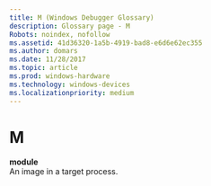 ```yaml
---
title: M (Windows Debugger Glossary)
description: Glossary page - M
Robots: noindex, nofollow
ms.assetid: 41d36320-1a5b-4919-bad8-e6d6e62ec355
ms.author: domars
ms.date: 11/28/2017
ms.topic: article
ms.prod: windows-hardware
ms.technology: windows-devices
ms.localizationpriority: medium
---
```


# M


<span id="module"></span><span id="MODULE"></span>**module**  
An image in a target process.

 

 





